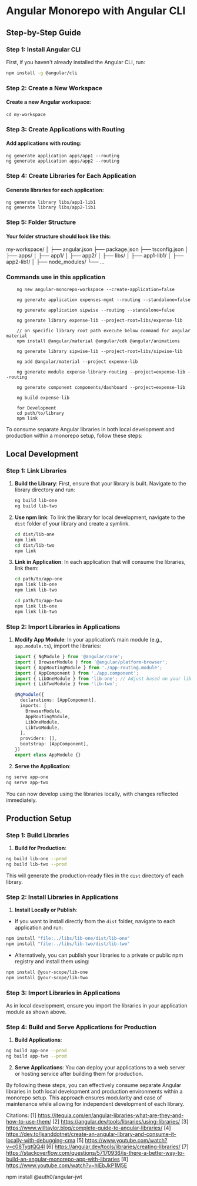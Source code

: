 # Angular Monorepo with Angular CLI

## Step-by-Step Guide

### Step 1: Install Angular CLI
First, if you haven't already installed the Angular CLI, run:
```bash
npm install -g @angular/cli
```

### Step 2: Create a New Workspace
#### Create a new Angular workspace:
```ng new my-workspace --create-application false
cd my-workspace
```

### Step 3: Create Applications with Routing
#### Add applications with routing:
```
ng generate application apps/app1 --routing
ng generate application apps/app2 --routing
```

### Step 4: Create Libraries for Each Application
#### Generate libraries for each application:
```
ng generate library libs/app1-lib1
ng generate library libs/app2-lib1
```

### Step 5: Folder Structure
#### Your folder structure should look like this:
my-workspace/
│
├── angular.json
├── package.json
├── tsconfig.json
│
├── apps/
│   ├── app1/
│   ├── app2/
│
├── libs/
│   ├── app1-lib1/
│   ├── app2-lib1/
│
├── node_modules/
└── ...



### Commands use in this application
```
    ng new angular-monorepo-workspace --create-application=false

    ng generate application expenses-mgmt --routing --standalone=false
    
    ng generate application sipwise --routing --standalone=false

    ng generate library expense-lib --project-root=libs/expense-lib

    // on specific library root path execute below command for angular material
    npm install @angular/material @angular/cdk @angular/animations

    ng generate library sipwise-lib --project-root=libs/sipwise-lib

    ng add @angular/material --project expense-lib

    ng generate module expense-library-routing --project=expense-lib --routing

    ng generate component components/dashboard --project=expense-lib

    ng build expense-lib

    for Development 
    cd path/to/library
    npm link
```












To consume separate Angular libraries in both local development and production within a monorepo setup, follow these steps:

## Local Development

### Step 1: Link Libraries

1. **Build the Library**:
   First, ensure that your library is built. Navigate to the library directory and run:

   ```bash
   ng build lib-one
   ng build lib-two
   ```

2. **Use npm link**:
   To link the library for local development, navigate to the `dist` folder of your library and create a symlink.

   ```bash
   cd dist/lib-one
   npm link
   cd dist/lib-two
   npm link
   ```

3. **Link in Application**:
   In each application that will consume the libraries, link them:

   ```bash
   cd path/to/app-one
   npm link lib-one
   npm link lib-two

   cd path/to/app-two
   npm link lib-one
   npm link lib-two
   ```

### Step 2: Import Libraries in Applications

1. **Modify App Module**:
   In your application’s main module (e.g., `app.module.ts`), import the libraries:

   ```typescript
   import { NgModule } from '@angular/core';
   import { BrowserModule } from '@angular/platform-browser';
   import { AppRoutingModule } from './app-routing.module';
   import { AppComponent } from './app.component';
   import { LibOneModule } from 'lib-one'; // Adjust based on your library structure
   import { LibTwoModule } from 'lib-two';

   @NgModule({
     declarations: [AppComponent],
     imports: [
       BrowserModule,
       AppRoutingModule,
       LibOneModule,
       LibTwoModule,
     ],
     providers: [],
     bootstrap: [AppComponent],
   })
   export class AppModule {}
   ```

2. **Serve the Application**:
   
```bash
ng serve app-one
ng serve app-two
```

You can now develop using the libraries locally, with changes reflected immediately.

## Production Setup

### Step 1: Build Libraries

1. **Build for Production**:
   
```bash
ng build lib-one --prod
ng build lib-two --prod
```

This will generate the production-ready files in the `dist` directory of each library.

### Step 2: Install Libraries in Applications

1. **Install Locally or Publish**:
   
- If you want to install directly from the `dist` folder, navigate to each application and run:

```bash
npm install "file:../libs/lib-one/dist/lib-one"
npm install "file:../libs/lib-two/dist/lib-two"
```

- Alternatively, you can publish your libraries to a private or public npm registry and install them using:

```bash
npm install @your-scope/lib-one
npm install @your-scope/lib-two
```

### Step 3: Import Libraries in Applications

As in local development, ensure you import the libraries in your application module as shown above.

### Step 4: Build and Serve Applications for Production

1. **Build Applications**:
   
```bash
ng build app-one --prod
ng build app-two --prod
```

2. **Serve Applications**:
You can deploy your applications to a web server or hosting service after building them for production.

By following these steps, you can effectively consume separate Angular libraries in both local development and production environments within a monorepo setup. This approach ensures modularity and ease of maintenance while allowing for independent development of each library.

Citations:
[1] https://itequia.com/en/angular-libraries-what-are-they-and-how-to-use-them/
[2] https://angular.dev/tools/libraries/using-libraries/
[3] https://www.willtaylor.blog/complete-guide-to-angular-libraries/
[4] https://dev.to/jsanddotnet/create-an-angular-library-and-consume-it-locally-with-debugging-cma
[5] https://www.youtube.com/watch?v=c08TyqtQQ4I
[6] https://angular.dev/tools/libraries/creating-libraries/
[7] https://stackoverflow.com/questions/57170936/is-there-a-better-way-to-build-an-angular-monorepo-app-with-libraries
[8] https://www.youtube.com/watch?v=hIEbJkP1M5E



npm install @auth0/angular-jwt
